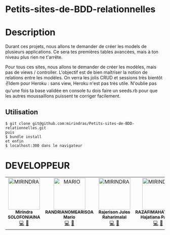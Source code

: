 # Petits-sites-de-BDD-relationnelles

# Description
Durant ces projets, nous allons te demander de créer les models de plusieurs applications. Ce sera tes premières tables avancées, mais à ton niveau plus rien ne t'arrête.

Pour tous ces sites, nous allons te demander de créer les modèles, mais pas de views / controller. L'objectif est de bien maîtriser la notion de relations entre les modèles. On verra les jolis CRUD et sessions très bientôt ✌️Idem pour Heroku : sans view, Heroku n'est pas très utile. N'oublie pas qu'une fois ta base validée en console tu dois faire un seeds.rb pour que les autres moussaillons puissent te corriger facilement.

## Utilisation


```
$ git clone git@github.com:mirindras/Petits-sites-de-BDD-relationnelles.git
puis 
$ bundle install
et enfin 
$ localhost:300 dans le navigateur
```



# DEVELOPPEUR


<table>
  <tr>
    <td align="center"><a href="https://github.com/Mirindras"><img src="https://avatars3.githubusercontent.com/u/35838502?s=460&amp" width="100px;" alt="MIRINDRA"/><br /><sub><b>Mirindra SOLOFONIAINA</b></sub></a><br /><a href="https://github.com/Mirindras" title="Code">💻</a> <a href="https://github.com/Mirindras"title="Documentation">📖</a</td>
    <td align="center"><a href="https://github.com/MaxR522"><img src="https://avatars1.githubusercontent.com/u/41254151?s=460&u=d8bc322d1cb7796ce1f945dc48687ddbdcfbbc8f&v=4" width="100px;" alt="MARIO"/><br /><sub><b>RANDRIANOMEARISOA Mario</b></sub></a><br /><a href="https://github.com/MaxR522" title="Code">💻</a> <a href="https://github.com/MaxR522"title="Documentation">📖</a</td>
    <td align="center"><a href="https://github.com/rajerison-jules"><img src="https://avatars1.githubusercontent.com/u/67895253?s=460&u=6dccef4960d734ff1b1a7194587f3a22d317d682&v=4" width="100px;" alt="MIRINDRA"/><br /><sub><b>Rajerison Jules Raharimalal</b></sub></a><br /><a href="https://github.com/rajerison-jules" title="Code">💻</a> <a href="https://github.com/rajerison-jules"title="Documentation">📖</a</td>
    <td align="center"><a href="https://github.com/hajatianapatrick"><img src="https://avatars0.githubusercontent.com/u/52158880?s=460&v=4" width="100px;" alt="MIRINDRA"/><br /><sub><b>RAZAFIMAHATRATRA Hajatiana Patrick</b></sub></a><br /><a href="https://github.com/hajatianapatrick" title="Code">💻</a> <a href=https://github.com/hajatianapatrick"title="Documentation">📖</a</td>
    <td align="center"><a href="https://github.com/hezekia783"><img src="https://avatars2.githubusercontent.com/u/67896318?s=460&u=a261ab1ac5d06d4824424f64dd9478728283c8fc&v=4" width="100px;" alt="MIRINDRA"/><br /><sub><b>ANDRIATSARNIAINA Hezeki</b></sub></a><br /><a href="https://github.com/hezekia783" title="Code">💻</a> <a href="https://github.com/hezekia783"title="Documentation">📖</a</td>
  </tr>
</table>
